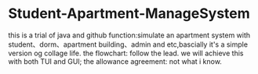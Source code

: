 # Student-Apartment-ManageSystem
this is a trial of java and github
function:simulate an apartment system with student、dorm、apartment building、admin and etc,bascially it's a simple version og collage life.
the flowchart: follow the lead. we will achieve this with both TUI and GUI;
the allowance agreement: not what i know.
